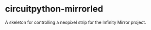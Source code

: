 # circuitpython-mirrorled
A skeleton for controlling a neopixel strip for the Infinity Mirror project.
